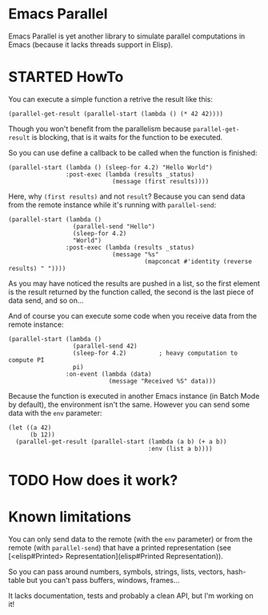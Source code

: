 # Emacs Parallel

Emacs Parallel is yet another library to simulate parallel
computations in Emacs (because it lacks threads support in Elisp).

# STARTED HowTo

You can execute a simple function a retrive the result like this:

    (parallel-get-result (parallel-start (lambda () (* 42 42))))

Though you won't benefit from the parallelism because
`parallel-get-result` is blocking, that is it waits for the function
to be executed.

So you can use define a callback to be called when the function is
finished:

    (parallel-start (lambda () (sleep-for 4.2) "Hello World")
                    :post-exec (lambda (results _status)
                                 (message (first results))))

Here, why `(first results)` and not `result`? Because you can send
data from the remote instance while it's running with
`parallel-send`:

    (parallel-start (lambda ()
                      (parallel-send "Hello")
                      (sleep-for 4.2)
                      "World")
                    :post-exec (lambda (results _status)
                                 (message "%s"
                                          (mapconcat #'identity (reverse results) " "))))

As you may have noticed the results are pushed in a list, so the
first element is the result returned by the function called, the
second is the last piece of data send, and so on&#x2026;

And of course you can execute some code when you receive data from
the remote instance:

    (parallel-start (lambda ()
                      (parallel-send 42)
                      (sleep-for 4.2)         ; heavy computation to compute PI
                      pi)
                    :on-event (lambda (data)
                                (message "Received %S" data)))

Because the function is executed in another Emacs instance (in Batch
Mode by default), the environment isn't the same. However you can
send some data with the `env` parameter:

    (let ((a 42)
          (b 12))
      (parallel-get-result (parallel-start (lambda (a b) (+ a b))
                                           :env (list a b))))

# TODO How does it work?

# Known limitations

You can only send data to the remote (with the `env` parameter) or
from the remote (with `parallel-send`) that have a printed
representation (see [<elisp#Printed> Representation](elisp#Printed Representation)).

So you can pass around numbers, symbols, strings, lists, vectors,
hash-table but you can't pass buffers, windows, frames&#x2026;


It lacks documentation, tests and probably a clean API, but I'm
working on it!
